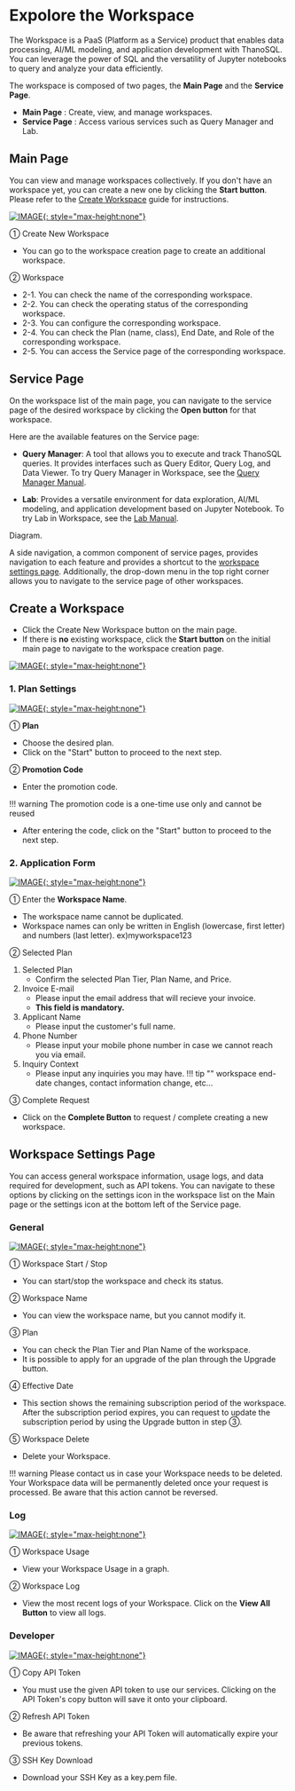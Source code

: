 # __Expolore the Workspace__

The Workspace is a PaaS (Platform as a Service) product that enables data processing, AI/ML modeling, and application development with ThanoSQL. You can leverage the power of SQL and the versatility of Jupyter notebooks to query and analyze your data efficiently.

The workspace is composed of two pages, the **Main Page** and the **Service Page**.

- **Main Page** : Create, view, and manage workspaces.
- **Service Page** : Access various services such as Query Manager and Lab.

## __Main Page__

You can view and manage workspaces collectively. If you don't have an workspace yet, you can create a new one by clicking the **Start button**. Please refer to the [Create Workspace](#create-a-workspace) guide for instructions.

[![IMAGE](/en/img/getting_started/img6.png){: style="max-height:none"}](/en/img/getting_started/img6.png)

① Create New Workspace

- You can go to the workspace creation page to create an additional workspace.

② Workspace

- 2-1. You can check the name of the corresponding workspace.
- 2-2. You can check the operating status of the corresponding workspace.
- 2-3. You can configure the corresponding workspace.
- 2-4. You can check the Plan (name, class), End Date, and Role of the corresponding workspace.
- 2-5. You can access the Service page of the corresponding workspace.

## __Service Page__

On the workspace list of the main page, you can navigate to the service page of the desired workspace by clicking the **Open button** for that workspace.

Here are the available features on the Service page:

- **Query Manager**: A tool that allows you to execute and track ThanoSQL queries. It provides interfaces such as Query Editor, Query Log, and Data Viewer. To try Query Manager in Workspace, see the [Query Manager Manual](./query_manager.md).

- **Lab**: Provides a versatile environment for data exploration, AI/ML modeling, and application development based on Jupyter Notebook. To try Lab in Workspace, see the [Lab Manual](./lab.md).

Diagram.

A side navigation, a common component of service pages, provides navigation to each feature and provides a shortcut to the [workspace settings page](#workspace-settings-page). Additionally, the drop-down menu in the top right corner allows you to navigate to the service page of other workspaces.

## __Create a Workspace__

- Click the Create New Workspace button on the main page.
- If there is **no** existing workspace, click the **Start button** on the initial main page to navigate to the workspace creation page.

[![IMAGE](/en/img/getting_started/img3.png){: style="max-height:none"}](/en/img/getting_started/img3.png)

### __1. Plan Settings__

[![IMAGE](/en/img/getting_started/img4.png){: style="max-height:none"}](/en/img/getting_started/img4.png)

① **Plan**

- Choose the desired plan.
- Click on the "Start" button to proceed to the next step.

② **Promotion Code**

- Enter the promotion code.

!!! warning
    The promotion code is a one-time use only and cannot be reused

- After entering the code, click on the "Start" button to proceed to the next step.

### __2. Application Form__

[![IMAGE](/en/img/getting_started/img5.png){: style="max-height:none"}](/en/img/getting_started/img5.png)

① Enter the **Workspace Name**.

- The workspace name cannot be duplicated.
- Workspace names can only be written in English (lowercase, first letter) and numbers (last letter). ex)myworkspace123

② Selected Plan

1. Selected Plan
      - Confirm the selected Plan Tier, Plan Name, and Price.
2. Invoice E-mail
      - Please input the email address that will recieve your invoice.
      - **This field is mandatory.**
3. Applicant Name
      - Please input the customer's full name.
4. Phone Number
      - Please input your mobile phone number in case we cannot reach you via email.
5. Inquiry Context
      - Please input any inquiries you may have.
!!! tip ""
      workspace end-date changes, contact information change, etc...

③ Complete Request

- Click on the **Complete Button** to request / complete creating a new workspace.

## __Workspace Settings Page__

You can access general workspace information, usage logs, and data required for development, such as API tokens. You can navigate to these options by clicking on the settings icon in the workspace list on the Main page or the settings icon at the bottom left of the Service page.

### __General__

[![IMAGE](/en/img/getting_started/img10.png){: style="max-height:none"}](/en/img/getting_started/img10.png)

① Workspace Start / Stop

- You can start/stop the workspace and check its status.

② Workspace Name

- You can view the workspace name, but you cannot modify it.

③ Plan

- You can check the Plan Tier and Plan Name of the workspace.
- It is possible to apply for an upgrade of the plan through the Upgrade button.  

④ Effective Date

- This section shows the remaining subscription period of the workspace. After the subscription period expires, you can request to update the subscription period by using the Upgrade button in step ③.

⑤ Workspace Delete

- Delete your Workspace.

!!! warning
    Please contact us in case your Workspace needs to be deleted. Your Workspace data will be permanently deleted once your request is processed. Be aware that this action cannot be reversed.

### __Log__

[![IMAGE](/en/img/getting_started/img11.png){: style="max-height:none"}](/en/img/getting_started/img11.png)

① Workspace Usage

- View your Workspace Usage in a graph.

② Workspace Log

- View the most recent logs of your Workspace. Click on the **View All Button** to view all logs.

### __Developer__

[![IMAGE](/en/img/getting_started/img12.png){: style="max-height:none"}](/en/img/getting_started/img12.png)

① Copy API Token

- You must use the given API token to use our services. Clicking on the API Token's copy button will save it onto your clipboard.

② Refresh API Token

- Be aware that refreshing your API Token will automatically expire your previous tokens.

③ SSH Key Download

- Download your SSH Key as a key.pem file.
